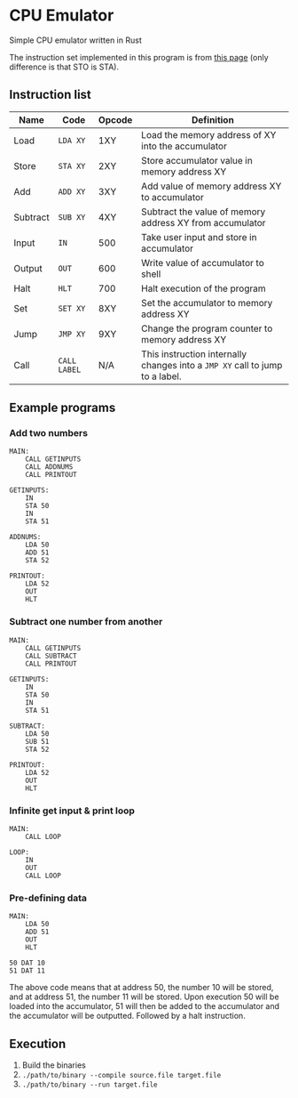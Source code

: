 # CPU Emulator
Simple CPU emulator written in Rust

The instruction set implemented in this program is from [this page](http://teaching.idallen.com/dat2343/09f/notes/13lmc_opcodes.htm) (only difference is that STO is STA).

## Instruction list

| Name     | Code         | Opcode | Definition                                                                   |
|----------|--------------|--------|------------------------------------------------------------------------------|
| Load     | `LDA XY`     | 1XY    | Load the memory address of XY into the accumulator                           |
| Store    | `STA XY`     | 2XY    | Store accumulator value in memory address XY                                 |
| Add      | `ADD XY`     | 3XY    | Add value of memory address XY to accumulator                                |
| Subtract | `SUB XY`     | 4XY    | Subtract the value of memory address XY from accumulator                     |
| Input    | `IN`         | 500    | Take user input and store in accumulator                                     |
| Output   | `OUT`        | 600    | Write value of accumulator to shell                                          |
| Halt     | `HLT`        | 700    | Halt execution of the program                                                |
| Set      | `SET XY`     | 8XY    | Set the accumulator to memory address XY                                     |
| Jump     | `JMP XY`     | 9XY    | Change the program counter to memory address XY                              |
| Call     | `CALL LABEL` | N/A    | This instruction internally changes into a `JMP XY` call to jump to a label. |

## Example programs

### Add two numbers

```
MAIN:
	CALL GETINPUTS
    CALL ADDNUMS
    CALL PRINTOUT

GETINPUTS:
	IN
	STA 50
	IN
	STA 51

ADDNUMS:
	LDA 50
	ADD 51
	STA 52

PRINTOUT:
	LDA 52
	OUT
	HLT
```

### Subtract one number from another

```
MAIN:
	CALL GETINPUTS
    CALL SUBTRACT
    CALL PRINTOUT

GETINPUTS:
	IN
	STA 50
	IN
	STA 51

SUBTRACT:
	LDA 50
	SUB 51
	STA 52

PRINTOUT:
	LDA 52
	OUT
	HLT
```

### Infinite get input & print loop

```
MAIN:
	CALL LOOP

LOOP:
	IN
	OUT
	CALL LOOP
```

### Pre-defining data

```
MAIN:
	LDA 50
	ADD 51
	OUT
	HLT

50 DAT 10
51 DAT 11
```

The above code means that at address 50, the number 10 will be stored, and at address 51, the number 11 will be stored. Upon execution 50 will be loaded into the accumulator, 51 will then be added to the accumulator and the accumulator will be outputted. Followed by a halt instruction.

## Execution

1) Build the binaries
2) `./path/to/binary --compile source.file target.file`
3) `./path/to/binary --run target.file`

